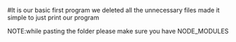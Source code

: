 #It is our basic first program we deleted all the unnecessary files made it simple to just print our program 

NOTE:while pasting the folder please make sure you have NODE_MODULES


